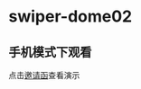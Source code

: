 # swiper-dome02
## 手机模式下观看
点击[邀请函](https://github.com/AnsonZnl/AnsonZnl.github.io/tree/master/Swiper-demo/swiper-dome02)查看演示
